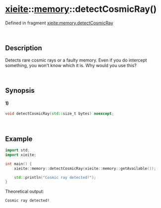 # [xieite](../../xieite.md)\:\:[memory](../../memory.md)\:\:detectCosmicRay\(\)
Defined in fragment [xieite:memory.detectCosmicRay](../../../src/memory/detect_cosmic_ray.cpp)

&nbsp;

## Description
Detects rare cosmic rays or a faulty memory. Even if you do intercept something, you won't know which it is. Why would you use this?

&nbsp;

## Synopsis
#### 1)
```cpp
void detectCosmicRay(std::size_t bytes) noexcept;
```

&nbsp;

## Example
```cpp
import std;
import xieite;

int main() {
    xieite::memory::detectCosmicRay(xieite::memory::getAvailable());

    std::println("Cosmic ray detected!");
}
```
Theoretical output:
```
Cosmic ray detected!
```
